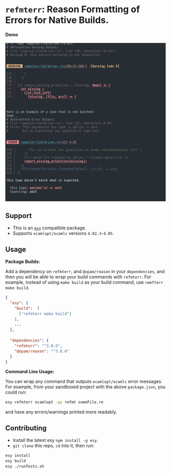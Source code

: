 # `refmterr`: Reason Formatting of Errors for Native Builds.

#### Demo
![Demo](https://raw.githubusercontent.com/esy-ocaml/BetterErrors/master/demo.jpg)


## Support

- This is an [`esy`](https://github.com/esy-ocaml/esy) compatible package.
- Supports `ocamlopt/ocamlc` versions `4.02.3`-`4.05`.

## Usage

**Package Builds:**

Add a dependency on `refmterr`, and `@opam/reason` in your `dependencies`, and
then you will be able to wrap your build commands with `refmterr`. For example,
instead of using `make build` as your build command, use `remfterr make build`.

```json
{
  "esy": {
    "build":  [
      ["refmterr make build"]
    ],
    ...
  },

  "dependencies": {
    "refmterr": "^3.0.0",
    "@opam/reason": "^3.0.0"
  }
}
```

**Command Line Usage:**

You can wrap any command that outputs `ocamlopt/ocamlc` error messages.  For
example, from your sandboxed project with the above `package.json`, you could
run:

```sh
esy refmterr ocamlopt -pp refmt someFile.re
```

and have any errors/warnings printed more readably.

## Contributing

- Install the latest esy `npm install -g esy`.
- `git clone` this repo, `cd` into it, then run:
```sh
esy install
esy build
esy ./runTests.sh
```
